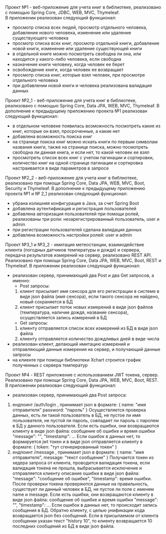 Проект №1 - веб-приложение для учета книг в библиотеке, реализовано с помощью Spring Core, JDBC, WEB, MVC, Thymeleaf.  
В приложении реализован следующий функционал:
- просмотр списка всех людей, просмотр отдельного человека, добавление нового человека, изменение или удаление существующего человека
- просмотр списка всех книг, просмотр отдельной книги, добавление новой книги, изменение или удаление существующей книги
- в отдельной книге можно посмотреть свободна ли она, или находится у какого-либо человека, если свободна
- назначение книги человеку, когда человек ее берет
- освобождение книги, когда человек ее возвращает
- просмотр списка книг, которые взял человек, при просмотре отдельного человека
- при добавлении новой книги и человека реализована валидация данных

Проект №2_1 - веб-приложение для учета книг в библиотеке, реализовано с помощью Spring Core, Data JPA, WEB, MVC, Thymeleaf. 
В дополнение к предыдущему приложению проекта №1 реализован следующий функционал:
- в отдельном человеке появилась возможность посмотреть какие из книг, которые он взял, просроченные, а какие нет
- добавлена возможность поиска книг
- на странице поиска книг можно искать книги по первым символам названия книги, также на странице поиска, можно посмотреть свободна ли данная книга, и если нет, то какой человек ее взял
- просмотреть список всех книг с учетом пагинации и сортировки, количество книг на одной странице пагинации и сортировка настраивается в виде параметров в запросе

Проект №2_2 - веб-приложение для учета книг в библиотеке, реализовано при помощи Spring Core, Data JPA, WEB, MVC, Boot, Security и Thymeleaf. 
В дополнение к предыдущему приложению проекта №1 и № 2_1 реализован следующий функционал:
- убрана излишняя конфигурация в Java, за счет Spring Boot
- добавлена аутентификация и регистрация пользователей
- добавлена авторизация пользователей при помощи ролей, реализованы три роли: незарегистрированный пользователь, user и admin
- при регистрации пользователей сделана валидация данных
- добавлена возможность настройки ролей: user и admin

Проект №3_1 и №3_2 - имитация метеостанции, взаимодействие клиента (погодных датчиков температуры и дождя) и сервера, передача результатов измерений на сервер, реализовано REST API.
Реализовано при помощи Spring Core, Data JPA, WEB, MVC, Boot, REST и Thymeleaf. 
В приложении реализован следующий функционал:
- реализован сервер, принимающий два Post и два Get запросов, а именно: 
	- Post запросы: 
	1. клиент присылает имя сенсора для его регистрации в системе в виде json файла (имя сенсора), если такого сенсора не найдено, новый сохраняется в БД
	2. клиент присылает поток новых измерений в виде json файлов (температура, наличие дождя, название сенсора), осуществляется запись измерений в БД
	- Get запросы: 
	1. клиенту отправляется список всех измерений из БД в виде json файла
	2. клиенту отправляется количество дождливых дней в виде числа
- реализован клиент, делающий имитацию измерений и отправляющий данные измерения на сервер, и получающий данные запросы
- на клиенте при помощи библиотеки Xchart строится график полученных с сервера температур

Проект №4 - REST приложение с использованием JWT токена, сервер. Реализовано при помощи Spring Core, Data JPA, WEB, MVC, Boot, REST.
В приложении реализован следующий функционал:
- реализован сервер, принимающий два Post запроса:
1. ендпоинт /auth/login , принимает json в формате:
{
	name: "имя отправителя"
	password: "пароль" 
}
Осуществляется проверка данных, есть ли такой пользователь в БД, не пустое ли имя пользователя, не пустой ли пароль, совпадает ли пароль с паролем в БД у данного пользователя.
Если есть ошибки, они возвращаются клиенту в виде json файла: сообщение об ошибке и время ошибки "message": "", "timestamp": ...
Если ошибок в данных нет, то формируется jwt токен и в виде json отправляется клиенту в формате:
{
	token: "тут сгенерированный токен" 
}
2. ендпоинт /message , принимает json в формате:
{
	name:       "имя отправителя",
	message:    "текст сообщение"
}
Получается токен из хедера запроса от клиента, проводится валидация токена, если валидация токена не прошла, выбрасывается исключение и отправляется клиенту описание ошибки в виде json файла: "message": "сообщение об ошибке", "timestamp": время ошибки.
После проверки токена проверяются данные на правильность, существует ли данный человек в БД, не пустое ли поле с именем name и message. 
Если есть ошибки, они возвращаются клиенту в виде json файла: сообщение об ошибке и время ошибки "message": "", "timestamp": ...
Если ошибок в данных нет, то происходит запись сообщения в БД. Обратно клиенту, с целью унификации кода возвращается json без сообщений.
Если в присылаемом от клиента сообщении указан текст "history 10", то клиенту возвращается 10 последних сообщений из БД в виде json файла.